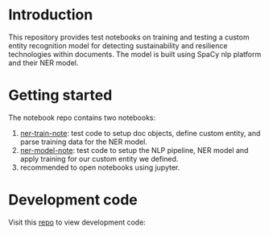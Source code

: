 # Introduction 
This repository provides test notebooks on training and testing a custom entity recognition model for detecting sustainability and resilience technologies within documents.
The model is built using SpaCy nlp platform and their NER model.

# Getting started
The notebook repo contains two notebooks:
1.	[ner-train-note](./ner-train-note.ipynb): test code to setup doc objects, define custom entity, and parse training data for the NER model.
2.	[ner-model-note](./ner-model-note.ipynb): test code to setup the NLP pipeline, NER model and apply training for our custom entity we defined.
3.  recommended to open notebooks using jupyter.


# Development code

Visit this [repo](https://dev.azure.com/csun0853/nlp-ner-sustainability/_git/nlp-ner-sustain) to view development code: